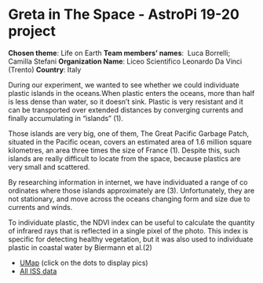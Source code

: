 # Greta in The Space - AstroPi 19-20 project

**Chosen theme**: ​Life on Earth
**Team members’ names**: ​ ​Luca Borrelli; Camilla Stefani
**Organization Name**: ​Liceo Scientifico Leonardo Da Vinci (Trento)
**Country**: ​Italy
 

During our experiment, we wanted to see whether we could individuate plastic
islands in the oceans.When plastic enters the oceans, more than half is less dense than water, so it doesn’t ​sink. Plastic is very resistant and it can be transported over extended
distances by converging currents and finally accumulating in “islands” ​(1)​.

Those islands are very big, one of them, ​The Great Pacific Garbage Patch,
situated in the Pacific ocean, covers an estimated area of 1.6 million square
kilometres, an area three times the size of France ​(1)​. Despite this, such islands
are really difficult to locate from the space, because plastics are very small and
scattered.

By researching information in internet, we have individuated a range of
co​ordinates where those islands approximately are ​(3)​. Unfortunately, they are
not stationary, and move across the oceans changing form and size due to
currents and winds.

To individuate plastic, the NDVI index can be useful to calculate the quantity of
infrared rays that is reflected in a single pixel of the photo. This index is specific
for detecting healthy vegetation, but it was also used to individuate plastic in
coastal water by Biermann et al. ​(2)


* [UMap](http://umap.openstreetmap.fr/en/map/astropi-2020-greta-in-the-space_460915#2/-1.8/31.1) (click on the dots to display pics)
* [All ISS data](https://drive.google.com/open?id=1zysa2nbiV_aiCXweiQecQ_v6Q6WLaD1-)
